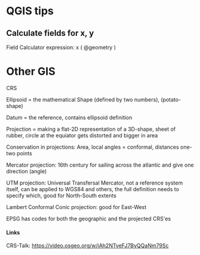 # QGIS tips

## Calculate fields for x, y
Field Calculator expression: x ( @geometry )




# Other GIS
CRS

Ellipsoid = the mathematical Shape (defined by two numbers), (potato-shape)

Datum = the reference, contains ellipsoid definition

Projection = making a flat-2D representation of a 3D-shape, sheet of rubber, circle at the equiator gets distorted and bigger in area

Conservation in projections: Area, local angles = conformal, distances one-two points

Mercator projection: 16th century for sailing across the atlantic and give one direction (angle)

UTM projection: Universal Transfersal Mercator, not a reference system itself, can be applied to WGS84 and others, the full definition needs to specify which, good for North-South extents

Lambert Conformal Conic projection: good for East-West

EPSG has codes for both the geographic and the projected CRS'es

#### Links
CRS-Talk: https://video.osgeo.org/w/iAh2NTveFJ7ByQQaNm79Sc
